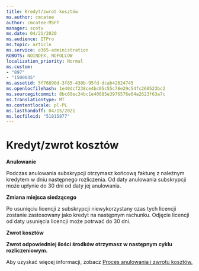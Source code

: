 ```yaml
---
title: Kredyt/zwrot kosztów
ms.author: cmcatee
author: cmcatee-MSFT
manager: scotv
ms.date: 04/21/2020
ms.audience: ITPro
ms.topic: article
ms.service: o365-administration
ROBOTS: NOINDEX, NOFOLLOW
localization_priority: Normal
ms.custom:
- "897"
- "1500035"
ms.assetid: 5f76890d-3f85-430b-95fd-dcab42624745
ms.openlocfilehash: 1e40dcf238ce4bc05c55c78e29c54fc260523bc2
ms.sourcegitcommit: 8bc60ec34bc1e40685e3976576e04a2623f63a7c
ms.translationtype: MT
ms.contentlocale: pl-PL
ms.lasthandoff: 04/15/2021
ms.locfileid: "51815877"
---
```

# <a name="creditrefund"></a>Kredyt/zwrot kosztów

**Anulowanie**
  
Podczas anulowania subskrypcji otrzymasz końcową fakturę z należnym kredytem w dniu następnego rozliczenia. Od daty anulowania subskrypcji może upłynie do 30 dni od daty jej anulowania.
  
**Zmiana miejsca siedzącego**
  
Po usunięciu licencji z subskrypcji niewykorzystany czas tych licencji zostanie zastosowany jako kredyt na następnym rachunku. Odjęcie licencji od daty usunięcia licencji może potrwać do 30 dni.

**Zwrot kosztów**

**Zwrot odpowiedniej ilości środków otrzymasz w następnym cyklu rozliczeniowym.**

Aby uzyskać więcej informacji, zobacz [Proces anulowania i zwrotu kosztów.](https://docs.microsoft.com/microsoft-365/commerce/subscriptions/cancel-your-subscription?view=o365-worldwide) 
